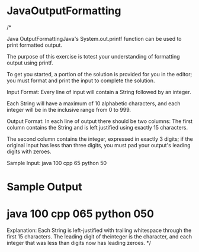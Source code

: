 # JavaOutputFormatting

/*

Java OutputFormattingJava's System.out.printf function can be used to print formatted output. 

The purpose of this exercise is totest your understanding of formatting output using printf.

To get you started, a portion of the solution is provided for you in the editor; you must format and print the input to complete the solution.

Input Format: Every line of input will contain a String followed by an integer. 

Each String will have a maximum of 10 alphabetic characters, and each integer will be in the inclusive range from 0 to 999.

Output Format: In each line of output there should be two columns: The first column contains the String and is left justified using exactly 15 characters. 

The second column contains the integer, expressed in exactly 3 digits; if the original input has less than three digits, you must pad your output's leading digits with zeroes.

Sample Input:
java 100
cpp 65
python 50

Sample Output
================================
java           100
cpp            065
python         050
================================

Explanation: Each String is left-justified with trailing whitespace through the first 15 characters. 
The leading digit of theinteger is the  character, and each integer that was less than  digits now has leading zeroes.
*/
